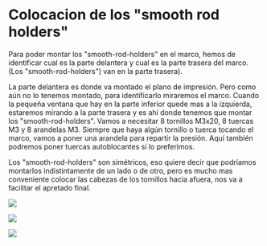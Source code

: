 # Colocacion de los "smooth rod holders"

Para poder montar los "smooth-rod-holders" en el marco, hemos de identificar cual es la parte delantera y cual es la parte trasera del marco. (Los "smooth-rod-holders") van en la parte trasera).

La parte delantera es donde va montado el plano de impresión. Pero como aún no lo tenemos montado, para identificarlo miraremos el marco. Cuando la pequeña ventana que hay en la parte inferior quede mas a la izquierda, estaremos mirando a la parte trasera y es ahí donde tenemos que montar los "smooth-rod-holders". Vamos a necesitar 8 tornillos M3x20, 8 tuercas M3 y 8 arandelas M3. Siempre que haya algún tornillo o tuerca tocando el marco, vamos a poner una arandela para repartir la presión. Aquí también podremos poner tuercas autoblocantes si lo preferimos.

Los "smooth-rod-holders" son simétricos, eso quiere decir que podríamos montarlos indistintamente de un lado o de otro, pero es mucho mas conveniente colocar las cabezas de los tornillos hacia afuera, nos va a facilitar el apretado final.

![](https://lh3.googleusercontent.com/bbCngNheDZM1JcNWi0qteHcugUatUM49JzXeO94VYXaP2YSs11mlN5tg1Gowr3zNJV_tJCBSNA=w1920-h1080-rw-no)

![](https://lh3.googleusercontent.com/e22Swdx_5cOKgN9p2DKogWrIp0XCQ1N8p4xo-kTT6qdNLFWJObm_Bo9wB28yl6BOQKxXl7cIGA=w1920-h1080-rw-no)

![](https://lh3.googleusercontent.com/zU5MfE-48gdb1469QliRPTLB8qYplNjAHFiybquFF19HvKZhgXzoF4bd9gJBfuSbrl3GfKoRGg=w1920-h1080-rw-no)

